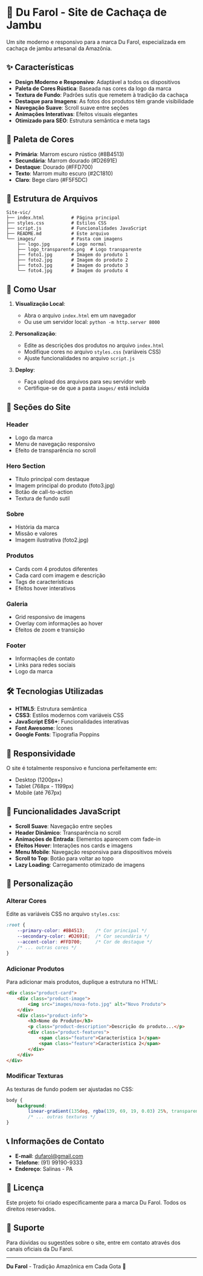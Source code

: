 # 🍃 Du Farol - Site de Cachaça de Jambu

Um site moderno e responsivo para a marca Du Farol, especializada em cachaça de jambu artesanal da Amazônia.

## ✨ Características

- **Design Moderno e Responsivo**: Adaptável a todos os dispositivos
- **Paleta de Cores Rústica**: Baseada nas cores da logo da marca
- **Textura de Fundo**: Padrões sutis que remetem à tradição da cachaça
- **Destaque para Imagens**: As fotos dos produtos têm grande visibilidade
- **Navegação Suave**: Scroll suave entre seções
- **Animações Interativas**: Efeitos visuais elegantes
- **Otimizado para SEO**: Estrutura semântica e meta tags

## 🎨 Paleta de Cores

- **Primária**: Marrom escuro rústico (#8B4513)
- **Secundária**: Marrom dourado (#D2691E)
- **Destaque**: Dourado (#FFD700)
- **Texto**: Marrom muito escuro (#2C1810)
- **Claro**: Bege claro (#F5F5DC)

## 📁 Estrutura de Arquivos

```
Site-vic/
├── index.html          # Página principal
├── styles.css          # Estilos CSS
├── script.js           # Funcionalidades JavaScript
├── README.md           # Este arquivo
└── images/             # Pasta com imagens
    ├── logo.jpg        # Logo normal
    ├── logo_transparente.png  # Logo transparente
    ├── foto1.jpg       # Imagem do produto 1
    ├── foto2.jpg       # Imagem do produto 2
    ├── foto3.jpg       # Imagem do produto 3
    └── foto4.jpg       # Imagem do produto 4
```

## 🚀 Como Usar

1. **Visualização Local**:
   - Abra o arquivo `index.html` em um navegador
   - Ou use um servidor local: `python -m http.server 8000`

2. **Personalização**:
   - Edite as descrições dos produtos no arquivo `index.html`
   - Modifique cores no arquivo `styles.css` (variáveis CSS)
   - Ajuste funcionalidades no arquivo `script.js`

3. **Deploy**:
   - Faça upload dos arquivos para seu servidor web
   - Certifique-se de que a pasta `images/` está incluída

## 📱 Seções do Site

### Header
- Logo da marca
- Menu de navegação responsivo
- Efeito de transparência no scroll

### Hero Section
- Título principal com destaque
- Imagem principal do produto (foto3.jpg)
- Botão de call-to-action
- Textura de fundo sutil

### Sobre
- História da marca
- Missão e valores
- Imagem ilustrativa (foto2.jpg)

### Produtos
- Cards com 4 produtos diferentes
- Cada card com imagem e descrição
- Tags de características
- Efeitos hover interativos

### Galeria
- Grid responsivo de imagens
- Overlay com informações ao hover
- Efeitos de zoom e transição

### Footer
- Informações de contato
- Links para redes sociais
- Logo da marca

## 🛠️ Tecnologias Utilizadas

- **HTML5**: Estrutura semântica
- **CSS3**: Estilos modernos com variáveis CSS
- **JavaScript ES6+**: Funcionalidades interativas
- **Font Awesome**: Ícones
- **Google Fonts**: Tipografia Poppins

## 📱 Responsividade

O site é totalmente responsivo e funciona perfeitamente em:
- Desktop (1200px+)
- Tablet (768px - 1199px)
- Mobile (até 767px)

## 🎯 Funcionalidades JavaScript

- **Scroll Suave**: Navegação entre seções
- **Header Dinâmico**: Transparência no scroll
- **Animações de Entrada**: Elementos aparecem com fade-in
- **Efeitos Hover**: Interações nos cards e imagens
- **Menu Mobile**: Navegação responsiva para dispositivos móveis
- **Scroll to Top**: Botão para voltar ao topo
- **Lazy Loading**: Carregamento otimizado de imagens

## 🔧 Personalização

### Alterar Cores
Edite as variáveis CSS no arquivo `styles.css`:

```css
:root {
    --primary-color: #8B4513;    /* Cor principal */
    --secondary-color: #D2691E;  /* Cor secundária */
    --accent-color: #FFD700;     /* Cor de destaque */
    /* ... outras cores */
}
```

### Adicionar Produtos
Para adicionar mais produtos, duplique a estrutura no HTML:

```html
<div class="product-card">
    <div class="product-image">
        <img src="images/nova-foto.jpg" alt="Novo Produto">
    </div>
    <div class="product-info">
        <h3>Nome do Produto</h3>
        <p class="product-description">Descrição do produto...</p>
        <div class="product-features">
            <span class="feature">Característica 1</span>
            <span class="feature">Característica 2</span>
        </div>
    </div>
</div>
```

### Modificar Texturas
As texturas de fundo podem ser ajustadas no CSS:

```css
body {
    background: 
        linear-gradient(135deg, rgba(139, 69, 19, 0.03) 25%, transparent 25%),
        /* ... outras texturas */
}
```

## 📞 Informações de Contato

- **E-mail**: dufarol@gmail.com
- **Telefone**: (91) 99190-9333
- **Endereço**: Salinas - PA

## 📄 Licença

Este projeto foi criado especificamente para a marca Du Farol. Todos os direitos reservados.

## 🤝 Suporte

Para dúvidas ou sugestões sobre o site, entre em contato através dos canais oficiais da Du Farol.

---

**Du Farol** - Tradição Amazônica em Cada Gota 🍃
